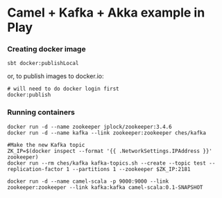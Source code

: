 Camel + Kafka + Akka example in Play
=================================

### Creating docker image

```shell
sbt docker:publishLocal
```
or, to publish images to docker.io:

```shell
# will need to do docker login first
docker:publish
```


### Running containers

```
docker run -d --name zookeeper jplock/zookeeper:3.4.6
docker run -d --name kafka --link zookeeper:zookeeper ches/kafka

#Make the new Kafka topic
ZK_IP=$(docker inspect --format '{{ .NetworkSettings.IPAddress }}' zookeeper)
docker run --rm ches/kafka kafka-topics.sh --create --topic test --replication-factor 1 --partitions 1 --zookeeper $ZK_IP:2181

docker run -d --name camel-scala -p 9000:9000 --link zookeeper:zookeeper --link kafka:kafka camel-scala:0.1-SNAPSHOT
```
